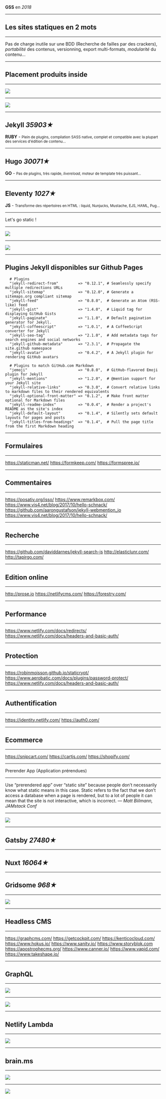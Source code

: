 __GSS__ en *2018*

---

## Les sites statiques en 2 mots

---

Pas de charge inutile sur une BDD (Recherche de failles par des crackers), *portabilité* des contenus, versionning, export multi-formats, *modularité* du contenu…

---

## Placement produits inside

---

<div>
<img src="/gss-en-2018/imagescompany.jpg" class="center-image" />
</div>

---

<div>
<img src="/gss-en-2018/imagesstaticgen.png" class="center-image" />
</div>

---

## Jekyll *35903★*
**RUBY** - <small>Plein de plugins, compilation SASS native, complet et compatible avec la plupart des services d'édition de contenu…</small>

---

## Hugo *30071★*
**GO** - <small>Pas de plugins, très rapide, *livereload*, moteur de template très puissant…</small>

---

## Eleventy *1027★*
**JS** - <small>Transforme des répertoires en HTML : liquid, Nunjucks, Mustache, EJS, HAML, Pug…</small>

---

Let's go static !

---

<div>
<img src="/gss-en-2018/imagesstatic-site-JAMstack.png"  class="center-image" />
</div>

---

<div>
<img src="/gss-en-2018/imagesstatic.png" class="center-image" />
</div>

---


## Plugins Jekyll disponibles sur Github Pages

```
  # Plugins
  "jekyll-redirect-from"         => "0.12.1", # Seamlessly specify multiple redirections URLs
  "jekyll-sitemap"               => "0.12.0", # Generate a sitemaps.org compliant sitemap
  "jekyll-feed"                  => "0.8.0",  # Generate an Atom (RSS-like) feed
  "jekyll-gist"                  => "1.4.0",  # Liquid tag for displaying GitHub Gists
  "jekyll-paginate"              => "1.1.0",  # Default pagination generator for Jekyll.
  "jekyll-coffeescript"          => "1.0.1",  # A CoffeeScript converter for Jekyll
  "jekyll-seo-tag"               => "2.1.0",  # Add metadata tags for search engines and social networks
  "jekyll-github-metadata"       => "2.3.1",  # Propagate the site.github namespace
  "jekyll-avatar"                => "0.4.2",  # A Jekyll plugin for rendering GitHub avatars

  # Plugins to match GitHub.com Markdown
  "jemoji"                       => "0.8.0",  # GitHub-flavored Emoji plugin for Jekyll
  "jekyll-mentions"              => "1.2.0",  # @mention support for your Jekyll site
  "jekyll-relative-links"        => "0.3.0",  # Convert relative links to markdown files to their rendered equivalents
  "jekyll-optional-front-matter" => "0.1.2",  # Make front matter optional for Markdown files
  "jekyll-readme-index"          => "0.0.4",  # Render a project's README as the site's index
  "jekyll-default-layout"        => "0.1.4",  # Silently sets default layouts for pages and posts
  "jekyll-titles-from-headings"  => "0.1.4",  # Pull the page title from the first Markdown heading
```

---

## Formulaires

---

https://staticman.net/
https://formkeep.com/
https://formspree.io/

---

## Commentaires

---

https://posativ.org/isso/
https://www.remarkbox.com/
https://www.vis4.net/blog/2017/10/hello-schnack/
https://github.com/aarongustafson/jekyll-webmention_io
https://www.vis4.net/blog/2017/10/hello-schnack/

---

## Recherche

---

https://github.com/daviddarnes/jekyll-search-js
http://elasticlunr.com/
http://tapirgo.com/

---

## Edition online

---

http://prose.io
https://netlifycms.com/
https://forestry.com/

---

## Performance

---

https://www.netlify.com/docs/redirects/
https://www.netlify.com/docs/headers-and-basic-auth/

---

## Protection

---

https://robinmoisson.github.io/staticrypt/
https://www.aerobatic.com/docs/plugins/password-protect/
https://www.netlify.com/docs/headers-and-basic-auth/


---

## Authentification

---

https://identity.netlify.com/
https://auth0.com/

---

## Ecommerce

---

https://snipcart.com/
https://cartjs.com/
https://shopify.com/

---

Prerender App (Application prérendues)

---

Use “prerendered app” over “static site” because people don’t necessarily know what static means in this case. Static refers to the fact that we don’t access a database when a page is rendered, but to a lot of people it can mean that the site is not interactive, which is incorrect. — *Matt Biilmann, JAMstack Conf*

---

<div>
<img src="/gss-en-2018/imageswebriq-cms-for-the-jam-stack.jpg" class="center-image" />
</div>

---

## Gatsby *27480★*

---

## Nuxt *16064★*

---

## Gridsome *968★*

---

<div>
<img src="/gss-en-2018/imagesgridsome-git-workflow.png" class="center-image" />
</div>

---

## Headless CMS

---

https://graphcms.com/
https://getcockpit.com/
https://kenticocloud.com/
https://www.hokus.io/
https://www.sanity.io/
https://www.storyblok.com
https://apostrophecms.org/
https://www.canner.io/
https://www.vapid.com/
https://www.takeshape.io/

---

## GraphQL

---

<div>
<img src="/gss-en-2018/imagesgatsby.png" class="center-image" />
</div>

---

<div>
<img src="/gss-en-2018/imagesgridsome-graphql.png" class="center-image" />
</div>

---


## Netlify Lambda

---

<div>
<img src="/gss-en-2018/imagesnetlify-lambda.png" class="center-image" />
</div>

---

## brain.ms

---

<div>
<img src="/gss-en-2018/imagesnetlify-brain.png" class="center-image" />
</div>

---

<div>
<img src="/gss-en-2018/imageswebapp.jpg" class="center-image" />
</div>
